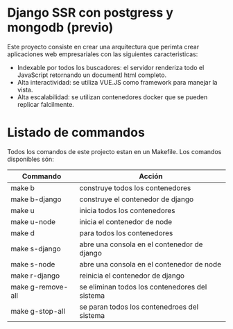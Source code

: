 
# Django SSR con postgress y mongodb (previo)

Este proyecto consiste en crear una arquitectura que perimta crear aplicaciones web empresariales con las siguientes
caracteristicas:

- Indexable por todos los buscadores: el servidor renderiza todo el JavaScript retornando un documentl html completo.
- Alta interactividad: se utiliza VUE.JS como framework para manejar la vista.
- Alta escalabilidad: se utilizan contenedores docker que se pueden replicar falcilmente.

# Listado de commandos
Todos los comandos de este projecto estan en un Makefile. Los comandos
disponibles són:

| Commando      	 | Acción                                    		|
|--------------------|--------------------------------------------------|
| make b        	 | construye todos los contenedores 		 		|
| make b-django 	 | construye el contenedor de django  		 		|
| make u        	 | inicia todos los contenedores             		|
| make u-node        |   inicia el contenedor de node            		|
| make d             |   para todos los contenedores             		|
| make s-django      |   abre una consola en el contenedor de django  	|
| make s-node        |   abre una consola en el contenedor de node      |
| make r-django      |   reinicia el contenedor de django               |
| make g-remove-all  |   se eliminan todos los contenedores del sistema |
| make g-stop-all    |   se paran todos los contenedroes del sistema    |

